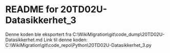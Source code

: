 # README for 20TD02U-Datasikkerhet_3
Denne koden ble eksportert fra C:\WikiMigration\git\code_dump\20TD02U-Datasikkerhet.md
Link til denne koden: C:\WikiMigration\git\code_repo\Python\20TD02U-Datasikkerhet_3.py
